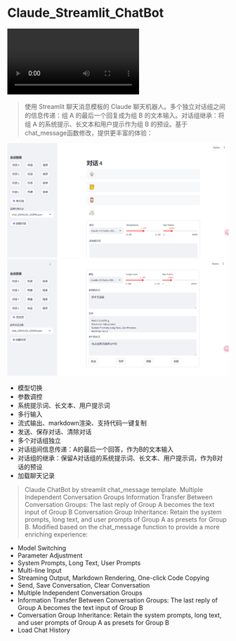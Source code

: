 # Claude_Streamlit_ChatBot

![视频描述](demo3.mp4)

> 使用 Streamlit 聊天消息模板的 Claude 聊天机器人。多个独立对话组之间的信息传递：组 A 的最后一个回复成为组 B 的文本输入。对话组继承：将组 A 的系统提示、长文本和用户提示作为组 B 的预设。基于chat_message函数修改，提供更丰富的体验：

![应用界面](./app.png)
![应用界面](./app2.png)


- 模型切换
- 参数调控
- 系统提示词、长文本、用户提示词
- 多行输入
- 流式输出、markdown渲染、支持代码一键复制
- 发送、保存对话、清除对话
- 多个对话组独立
- 对话组间信息传递：A的最后一个回答，作为B的文本输入
- 对话组的继承：保留A对话组的系统提示词、长文本、用户提示词，作为B对话的预设
- 加载聊天记录

> Claude ChatBot by streamlit chat_message template. Multiple Independent Conversation Groups Information Transfer Between Conversation Groups: The last reply of Group A becomes the text input of Group B Conversation Group Inheritance: Retain the system prompts, long text, and user prompts of Group A as presets for Group B. Modified based on the chat_message function to provide a more enriching experience: 
- Model Switching
- Parameter Adjustment
- System Prompts, Long Text, User Prompts
- Multi-line Input
- Streaming Output, Markdown Rendering, One-click Code Copying
- Send, Save Conversation, Clear Conversation
- Multiple Independent Conversation Groups
- Information Transfer Between Conversation Groups: The last reply of Group A becomes the text input of Group B
- Conversation Group Inheritance: Retain the system prompts, long text, and user prompts of Group A as presets for Group B
- Load Chat History
